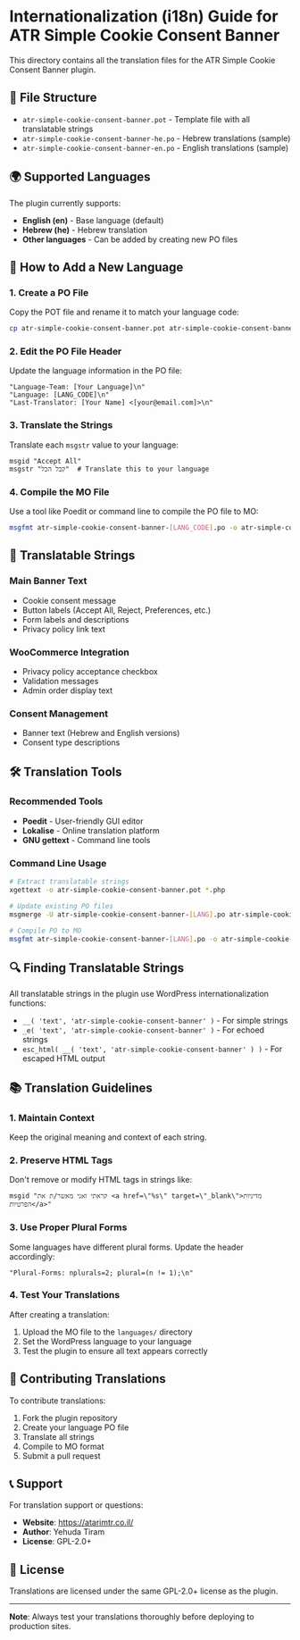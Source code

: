 # Internationalization (i18n) Guide for ATR Simple Cookie Consent Banner

This directory contains all the translation files for the ATR Simple Cookie Consent Banner plugin.

## 📁 File Structure

- `atr-simple-cookie-consent-banner.pot` - Template file with all translatable strings
- `atr-simple-cookie-consent-banner-he.po` - Hebrew translations (sample)
- `atr-simple-cookie-consent-banner-en.po` - English translations (sample)

## 🌍 Supported Languages

The plugin currently supports:
- **English (en)** - Base language (default)
- **Hebrew (he)** - Hebrew translation
- **Other languages** - Can be added by creating new PO files

## 🔧 How to Add a New Language

### 1. Create a PO File
Copy the POT file and rename it to match your language code:
```bash
cp atr-simple-cookie-consent-banner.pot atr-simple-cookie-consent-banner-[LANG_CODE].po
```

### 2. Edit the PO File Header
Update the language information in the PO file:
```po
"Language-Team: [Your Language]\n"
"Language: [LANG_CODE]\n"
"Last-Translator: [Your Name] <[your@email.com]>\n"
```

### 3. Translate the Strings
Translate each `msgstr` value to your language:
```po
msgid "Accept All"
msgstr "קבל הכל"  # Translate this to your language
```

### 4. Compile the MO File
Use a tool like Poedit or command line to compile the PO file to MO:
```bash
msgfmt atr-simple-cookie-consent-banner-[LANG_CODE].po -o atr-simple-cookie-consent-banner-[LANG_CODE].mo
```

## 📝 Translatable Strings

### Main Banner Text
- Cookie consent message
- Button labels (Accept All, Reject, Preferences, etc.)
- Form labels and descriptions
- Privacy policy link text

### WooCommerce Integration
- Privacy policy acceptance checkbox
- Validation messages
- Admin order display text

### Consent Management
- Banner text (Hebrew and English versions)
- Consent type descriptions

## 🛠️ Translation Tools

### Recommended Tools
- **Poedit** - User-friendly GUI editor
- **Lokalise** - Online translation platform
- **GNU gettext** - Command line tools

### Command Line Usage
```bash
# Extract translatable strings
xgettext -o atr-simple-cookie-consent-banner.pot *.php

# Update existing PO files
msgmerge -U atr-simple-cookie-consent-banner-[LANG].po atr-simple-cookie-consent-banner.pot

# Compile PO to MO
msgfmt atr-simple-cookie-consent-banner-[LANG].po -o atr-simple-cookie-consent-banner-[LANG].mo
```

## 🔍 Finding Translatable Strings

All translatable strings in the plugin use WordPress internationalization functions:

- `__( 'text', 'atr-simple-cookie-consent-banner' )` - For simple strings
- `_e( 'text', 'atr-simple-cookie-consent-banner' )` - For echoed strings
- `esc_html( __( 'text', 'atr-simple-cookie-consent-banner' ) )` - For escaped HTML output

## 📚 Translation Guidelines

### 1. Maintain Context
Keep the original meaning and context of each string.

### 2. Preserve HTML Tags
Don't remove or modify HTML tags in strings like:
```po
msgid "קראתי ואני מאשר/ת את <a href=\"%s\" target=\"_blank\">מדיניות הפרטיות</a>"
```

### 3. Use Proper Plural Forms
Some languages have different plural forms. Update the header accordingly:
```po
"Plural-Forms: nplurals=2; plural=(n != 1);\n"
```

### 4. Test Your Translations
After creating a translation:
1. Upload the MO file to the `languages/` directory
2. Set the WordPress language to your language
3. Test the plugin to ensure all text appears correctly

## 🚀 Contributing Translations

To contribute translations:

1. Fork the plugin repository
2. Create your language PO file
3. Translate all strings
4. Compile to MO format
5. Submit a pull request

## 📞 Support

For translation support or questions:
- **Website**: https://atarimtr.co.il/
- **Author**: Yehuda Tiram
- **License**: GPL-2.0+

## 📄 License

Translations are licensed under the same GPL-2.0+ license as the plugin.

---

**Note**: Always test your translations thoroughly before deploying to production sites.
